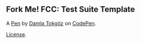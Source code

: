 Fork Me! FCC: Test Suite Template
---------------------------------


A [Pen](https://codepen.io/damla-tokgoz/pen/XWbEZNR) by [Damla Tokgöz](https://codepen.io/damla-tokgoz) on [CodePen](https://codepen.io).

[License](https://codepen.io/damla-tokgoz/pen/XWbEZNR/license).